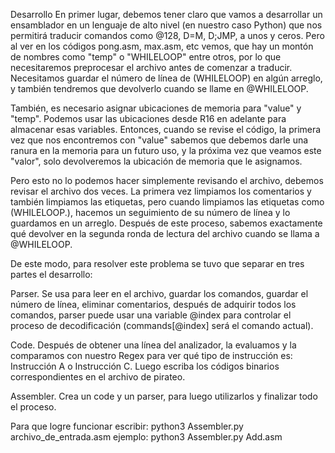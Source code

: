 Desarrollo
En primer lugar, debemos tener claro que vamos a desarrollar un ensamblador en un lenguaje de alto nivel (en nuestro caso Python) que nos permitirá traducir comandos como @128, D=M, D;JMP, a unos y ceros. Pero al ver en los códigos pong.asm, max.asm, etc vemos, que hay un montón de nombres como "temp" o "WHILELOOP" entre otros, por lo que necesitaremos preprocesar el archivo antes de comenzar a traducir. Necesitamos guardar el número de línea de (WHILELOOP) en algún arreglo, y también tendremos que devolverlo cuando se llame en @WHILELOOP.

También, es necesario asignar ubicaciones de memoria para "value" y "temp". Podemos usar las ubicaciones desde R16 en adelante para almacenar esas variables. Entonces, cuando se revise el código, la primera vez que nos encontremos con "value" sabemos que debemos darle una ranura en la memoria para un futuro uso, y la próxima vez que veamos este "valor", solo devolveremos la ubicación de memoria que le asignamos.

Pero esto no lo podemos hacer simplemente revisando el archivo, debemos revisar el archivo dos veces. La primera vez limpiamos los comentarios y también limpiamos las etiquetas, pero cuando limpiamos las etiquetas como (WHILELOOP.), hacemos un seguimiento de su número de línea y lo guardamos en un arreglo. Después de este proceso, sabemos exactamente qué devolver en la segunda ronda de lectura del archivo cuando se llama a @WHILELOOP.


De este modo, para resolver este problema se tuvo que separar en tres partes el desarrollo:

Parser. Se usa para leer en el archivo, guardar los comandos, guardar el número de línea, eliminar comentarios, después de adquirir todos los comandos, parser puede usar una variable @index para controlar el proceso de decodificación (commands[@index] será el comando actual).

Code. Después de obtener una línea del analizador, la evaluamos y la comparamos con nuestro Regex para ver qué tipo de instrucción es: Instrucción A o Instrucción C. Luego escriba los códigos binarios correspondientes en el archivo de pirateo.

Assembler. Crea un code y un parser, para luego utilizarlos y finalizar todo el proceso.

Para que logre funcionar escribir:  python3 Assembler.py archivo_de_entrada.asm
ejemplo: 
python3 Assembler.py Add.asm
